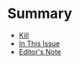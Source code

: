 # Summary

* [Kill](README.md)
* [In This Issue](in_this_issue.md)
* [Editor's Note](editors_note.md)

